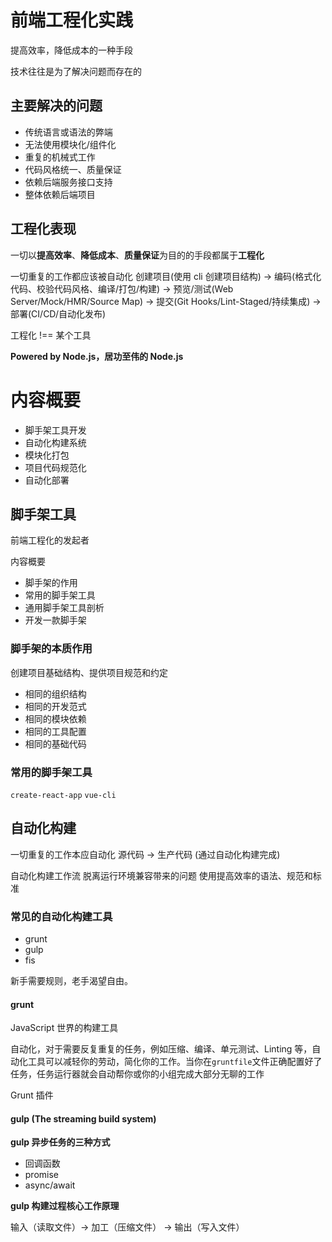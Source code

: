 # 前端工程化实践

提高效率，降低成本的一种手段

技术往往是为了解决问题而存在的

## 主要解决的问题

- 传统语言或语法的弊端
- 无法使用模块化/组件化
- 重复的机械式工作
- 代码风格统一、质量保证
- 依赖后端服务接口支持
- 整体依赖后端项目

## 工程化表现

一切以**提高效率**、**降低成本**、**质量保证**为目的的手段都属于**工程化**

一切重复的工作都应该被自动化
创建项目(使用 cli 创建项目结构) -> 编码(格式化代码、校验代码风格、编译/打包/构建) -> 预览/测试(Web Server/Mock/HMR/Source Map) -> 提交(Git Hooks/Lint-Staged/持续集成) -> 部署(CI/CD/自动化发布)

工程化 !== 某个工具

**Powered by Node.js，居功至伟的 Node.js**

# 内容概要

- 脚手架工具开发
- 自动化构建系统
- 模块化打包
- 项目代码规范化
- 自动化部署

## 脚手架工具

前端工程化的发起者

内容概要

- 脚手架的作用
- 常用的脚手架工具
- 通用脚手架工具剖析
- 开发一款脚手架

### 脚手架的本质作用

创建项目基础结构、提供项目规范和约定

- 相同的组织结构
- 相同的开发范式
- 相同的模块依赖
- 相同的工具配置
- 相同的基础代码

### 常用的脚手架工具

`create-react-app`
`vue-cli`

## 自动化构建

一切重复的工作本应自动化
源代码 -> 生产代码 (通过自动化构建完成)

自动化构建工作流
脱离运行环境兼容带来的问题
使用提高效率的语法、规范和标准

### 常见的自动化构建工具

- grunt
- gulp
- fis

新手需要规则，老手渴望自由。

#### grunt

JavaScript 世界的构建工具

自动化，对于需要反复重复的任务，例如压缩、编译、单元测试、Linting 等，自动化工具可以减轻你的劳动，简化你的工作。当你在`gruntfile`文件正确配置好了任务，任务运行器就会自动帮你或你的小组完成大部分无聊的工作

Grunt 插件

#### gulp (The streaming build system)

**gulp 异步任务的三种方式**

- 回调函数
- promise
- async/await

**gulp 构建过程核心工作原理**

输入（读取文件）-> 加工（压缩文件） -> 输出（写入文件）
